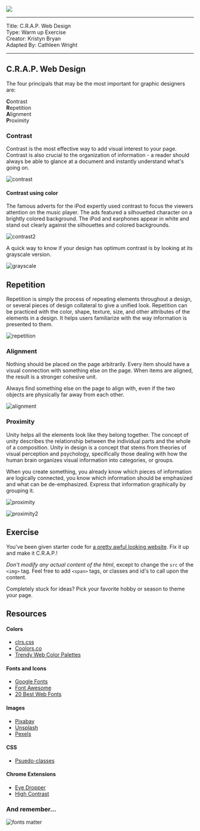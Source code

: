 ![](/ga_cog.png)

<hr>

Title: C.R.A.P. Web Design <br>
Type: Warm up Exercise<br>
Creator: Kristyn Bryan<br>
Adapted By: Cathleen Wright<br>

<hr>

## C.R.A.P. Web Design

The four principals that may be the most important for graphic designers are:

**C**ontrast<br>
**R**epetition<br>
**A**lignment<br>
**P**roximity<br>

### Contrast
Contrast is the most effective way to add visual interest to your page. Contrast is also crucial to the organization of information - a reader should always be able to glance at a document and instantly understand what's going on.

![contrast](https://i.imgur.com/iY9Erkh.png)

#### Contrast using color
The famous adverts for the iPod expertly used contrast to focus the viewers attention on the music player. The ads featured a silhouetted character on a brightly colored background. The iPod and earphones appear in white and stand out clearly against the silhouettes and colored backgrounds.

![contrast2](https://i.imgur.com/BKZTLyV.png)

A quick way to know if your design has optimum contrast is by looking at its grayscale version.

![grayscale](https://i.imgur.com/cokSB0c.png)

## Repetition
Repetition is simply the process of repeating elements throughout a design, or several pieces of design collateral to give a unified look. Repetition can be practiced with the color, shape, texture, size, and other attributes of the elements in a design. It helps users familiarize with the way information is presented to them.

![repetition](https://i.imgur.com/rv5uDCc.png)

### Alignment
Nothing should be placed on the page arbitrarily. Every item should have a visual connection with something else on the page. When items are aligned, the result is a stronger cohesive unit.

Always find something else on the page to align with, even if the two objects are physically far away from each other.

![alignment](https://i.imgur.com/6SXipqD.png)

### Proximity
Unity helps all the elements look like they belong together.  The concept of unity describes the relationship between the individual parts and the whole of a composition. Unity in design is a concept that stems from theories of visual perception and psychology, specifically those dealing with how the human brain organizes visual information into categories, or groups.

When you create something, you already know which pieces of information are logically connected, you know which information should be emphasized and what can be de-emphasized. Express that information graphically by grouping it.

![proximity](https://i.imgur.com/nuqubJn.png)

![proximity2](https://i.imgur.com/ItQ6ujU.png)

## Exercise

You've been given starter code for [a pretty awful looking website](starter_code).  Fix it up and make it C.R.A.P.!  

_Don't modify any actual content of the html_, except to change the `src` of the `<img>` tag.  Feel free to add `<span>` tags, or classes and id's to call upon the content.  

Completely stuck for ideas?  Pick your favorite hobby or season to theme your page.  

## Resources

#### Colors
- [clrs.css](http://clrs.cc/)
- [Coolors.co](https://coolors.co/)
- [Trendy Web Color Palettes](https://www.awwwards.com/trendy-web-color-palettes-and-material-design-color-schemes-tools.html)


#### Fonts and Icons
- [Google Fonts](https://fonts.google.com/)
- [Font Awesome](http://fontawesome.io/)
- [20 Best Web Fonts](https://www.awwwards.com/20-best-web-fonts-from-google-web-fonts-and-font-face.html)

#### Images
- [Pixabay](https://pixabay.com/)
- [Unsplash](https://unsplash.com/)
- [Pexels](https://www.pexels.com/royalty-free-images/)

#### CSS
- [Psuedo-classes](https://developer.mozilla.org/en-US/docs/Web/CSS/Pseudo-classes)

#### Chrome Extensions
- [Eye Dropper](https://chrome.google.com/webstore/detail/eye-dropper/hmdcmlfkchdmnmnmheododdhjedfccka?hl=en)
- [High Contrast](https://chrome.google.com/webstore/detail/high-contrast/djcfdncoelnlbldjfhinnjlhdjlikmph?hl=en)

### And remember...

![fonts matter](https://i.imgur.com/oprAaYd.png)
